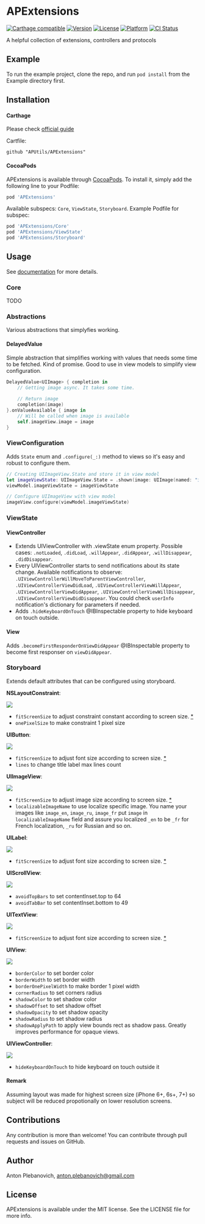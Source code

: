 # APExtensions

[![Carthage compatible](https://img.shields.io/badge/Carthage-compatible-4BC51D.svg?style=flat)](https://github.com/Carthage/Carthage)
[![Version](https://img.shields.io/cocoapods/v/APExtensions.svg?style=flat)](http://cocoapods.org/pods/APExtensions)
[![License](https://img.shields.io/cocoapods/l/APExtensions.svg?style=flat)](http://cocoapods.org/pods/APExtensions)
[![Platform](https://img.shields.io/cocoapods/p/APExtensions.svg?style=flat)](http://cocoapods.org/pods/APExtensions)
[![CI Status](http://img.shields.io/travis/APUtils/APExtensions.svg?style=flat)](https://travis-ci.org/APUtils/APExtensions)

A helpful collection of extensions, controllers and protocols

## Example

To run the example project, clone the repo, and run `pod install` from the Example directory first.

## Installation

#### Carthage

Please check [official guide](https://github.com/Carthage/Carthage#if-youre-building-for-ios-tvos-or-watchos)

Cartfile:

```
github "APUtils/APExtensions"
```

#### CocoaPods

APExtensions is available through [CocoaPods](http://cocoapods.org). To install
it, simply add the following line to your Podfile:

```ruby
pod 'APExtensions'
```

Available subspecs: `Core`, `ViewState`, `Storyboard`. Example Podfile for subspec:

```ruby
pod 'APExtensions/Core'
pod 'APExtensions/ViewState'
pod 'APExtensions/Storyboard'
```

## Usage

See [documentation](http://cocoadocs.org/docsets/APExtensions) for more details.

### Core

TODO

### Abstractions

Various abstractions that simplyfies working.

#### DelayedValue

Simple abstraction that simplifies working with values that needs some time to be fetched. Kind of promise. Good to use in view models to simplify view configuration.

```swift
DelayedValue<UIImage> { completion in
    // Getting image async. It takes some time.
    
    // Return image
    completion(image)
}.onValueAvailable { image in
    // Will be called when image is available
    self.imageView.image = image
}
```

### ViewConfiguration

Adds `State` enum and `.configure(_:)` method to views so it's easy and robust to configure them.

```swift
// Creating UIImageView.State and store it in view model
let imageViewState: UIImageView.State = .shown(image: UIImage(named: "ic_done_resizeable"))
viewModel.imageViewState = imageViewState

// Configure UIImageView with view model
imageView.configure(viewModel.imageViewState)
```

### ViewState

#### ViewController

- Extends UIViewController with .viewState enum property. Possible cases: `.notLoaded`, `.didLoad`, `.willAppear`, `.didAppear`, `.willDisappear`, `.didDisappear`.
- Every UIViewController starts to send notifications about its state change. Available notifications to observe: `.UIViewControllerWillMoveToParentViewController`, `.UIViewControllerViewDidLoad`, `.UIViewControllerViewWillAppear`, `.UIViewControllerViewDidAppear`, `.UIViewControllerViewWillDisappear`, `.UIViewControllerViewDidDisappear`. You could check `userInfo` notification's dictionary for parameters if needed.
- Adds `.hideKeyboardOnTouch` @IBInspectable property to hide keyboard on touch outside.

#### View

Adds `.becomeFirstResponderOnViewDidAppear` @IBInspectable property to become first responser on `viewDidAppear`.

### Storyboard

Extends default attributes that can be configured using storyboard.


**NSLayoutConstraint**:

<img src="Example/APExtensions/nslayoutconstraint.png"/>

- `fitScreenSize` to adjust constraint constant according to screen size. [*](https://github.com/APUtils/APExtensions#remark)
- `onePixelSize` to make constraint 1 pixel size

**UIButton**:

<img src="Example/APExtensions/uibutton.png"/>

- `fitScreenSize` to adjust font size according to screen size. [*](https://github.com/APUtils/APExtensions#remark)
- `lines` to change title label max lines count

**UIImageView**:

<img src="Example/APExtensions/UIImageView.png"/>

- `fitScreenSize` to adjust image size according to screen size. [*](https://github.com/APUtils/APExtensions#remark)
- `localizableImageName` to use localize specific image. You name your images like `image_en`, `image_ru`, `image_fr` put `image` in `localizableImageName` field and assure you localized `_en` to be `_fr` for French localization, `_ru` for Russian and so on.

**UILabel**:

<img src="Example/APExtensions/UILabel.png"/>

- `fitScreenSize` to adjust font size according to screen size. [*](https://github.com/APUtils/APExtensions#remark)

**UIScrollView**:

<img src="Example/APExtensions/UIScrollView.png"/>

- `avoidTopBars` to set contentInset.top to 64
- `avoidTabBar` to set contentInset.bottom to 49

**UITextView**:

<img src="Example/APExtensions/UITextView.png"/>

- `fitScreenSize` to adjust font size according to screen size. [*](https://github.com/APUtils/APExtensions#remark)

**UIView**:

<img src="Example/APExtensions/uiview.png"/>

- `borderColor` to set border color
- `borderWidth` to set border width
- `borderOnePixelWidth` to make border 1 pixel width
- `cornerRadius` to set corners radius
- `shadowColor` to set shadow color
- `shadowOffset` to set shadow offset
- `shadowOpacity` to set shadow opacity
- `shadowRadius` to set shadow radius
- `shadowApplyPath` to apply view bounds rect as shadow pass. Greatly improves performance for opaque views.

**UIViewController**:

<img src="Example/APExtensions/UIViewController.png"/>

- `hideKeyboardOnTouch` to hide keyboard on touch outside it

#### Remark

Assuming layout was made for highest screen size (iPhone 6+, 6s+, 7+) so subject will be reduced propotionally on lower resolution screens.

## Contributions

Any contribution is more than welcome! You can contribute through pull requests and issues on GitHub.

## Author

Anton Plebanovich, anton.plebanovich@gmail.com

## License

APExtensions is available under the MIT license. See the LICENSE file for more info.

